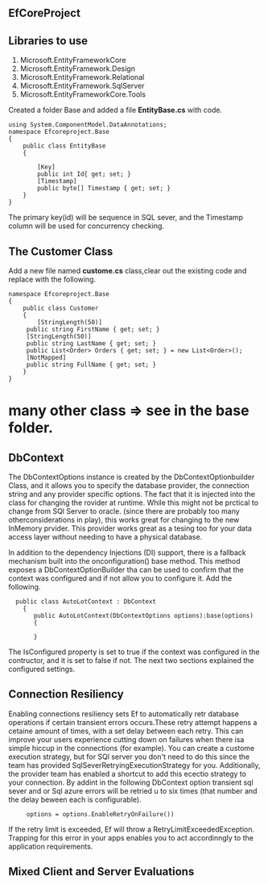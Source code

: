 ## EfCoreProject
## Libraries to use
1. Microsoft.EntityFrameworkCore
2. Microsoft.EntityFramework.Design
3. Microsoft.EntityFramework.Relational
4. Microsoft.EntityFramework.SqlServer
5. Microsoft.EntityFrameworkCore.Tools

Created a folder Base and added a file **EntityBase.cs** with code.
```Csharp
using System.ComponentModel.DataAnnotations;
namespace Efcoreproject.Base
{
    public class EntityBase
    {

        [Key]
        public int Id{ get; set; }
        [Timestamp]
        public byte[] Timestamp { get; set; }   
    }
}
```
The primary key(id) will be sequence in SQL sever, and the Timestamp column will be used for concurrency checking.

##  The Customer Class
Add a new file named **custome.cs** class,clear out the existing code and replace with the following.
```CSharp
namespace Efcoreproject.Base
{
    public class Customer
    {
        [StringLength(50)]
     public string FirstName { get; set; }   
     [StringLength(50)]
     public string LastName { get; set; }
     public List<Order> Orders { get; set; } = new List<Order>();
     [NotMapped]
     public string FullName { get; set; }
    }
}
```
# many other class => see in the base folder.
## DbContext
The DbContextOptions instance is created by the DbContextOptionbuilder Class, and it allows you to specify the database provider, the connection string and any provider specific options. The fact that it is injected into the class for changing the rovider at runtime. While this might not be prctical to change from SQl Server to oracle. (since there are probably too many otherconsiderations in play), this works great for changing to the new InMemory prvider. This provider works great as a tesing too for your data access layer without needing to have a physical database. 

In addition to the dependency Injections (DI) support, there is a fallback mechanism built into the onconfiguration() base method. This method exposes a DbContextOptionBuilder tha can be used to confirm that the context was configured and if not allow you to configure it. Add the following.

```CSharp
  public class AutoLotContext : DbContext
    {
       public AutoLotContext(DbContextOptions options):base(options)
       {
           
       }
```
The IsConfigured property is set to true if the context was configured in the contructor, and it is set to false if not. The next two sections explained the configured settings.

## Connection Resiliency
Enabling connections resiliency sets Ef to automatically retr database operations if certain transient errors occurs.These retry attempt happens a cetaine amount of times, with a set delay between each retry. This can improve your users experience cutting down on failures when there isa simple hiccup in the connections (for example). You can create a custome execution strategy, but for SQl server you don't need to do this since the team has provided SqlSeverRetryingExecutionStrategy for you. Additionally, the provider team has enabled a shortcut to add this ecectio strategy to your connection. By addint in the following DbContext option transient sql sever and or Sql azure errors will be retried u to six times (that number and the delay beween each is configurable). 

 ```CSharp
      options = options.EnableRetryOnFailure())
 ```
 If the retry limit is exceeded, Ef will throw a RetryLimitExceededException. Trapping for this error in your apps enables you to act accordinngly to the application requirements.

 ## Mixed Client and Server Evaluations 
